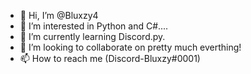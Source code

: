 - 👋 Hi, I’m @Bluxzy4
- 👀 I’m interested in Python and C#....
- 🌱 I’m currently learning Discord.py.
- 💞️ I’m looking to collaborate on pretty much everthing!
- 📫 How to reach me (Discord-Bluxzy#0001)

<!---
Bluxzy4/Bluxzy4 is a ✨ special ✨ repository because its `README.md` (this file) appears on your GitHub profile.
You can click the Preview link to take a look at your changes.
--->
